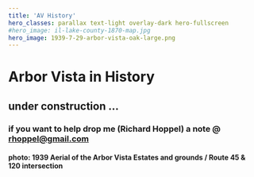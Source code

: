 ```yaml
---
title: 'AV History'
hero_classes: parallax text-light overlay-dark hero-fullscreen
#hero_image: il-lake-county-1870-map.jpg
hero_image: 1939-7-29-arbor-vista-oak-large.png
---
```


# Arbor Vista in History

## under construction ...

### if you want to help drop me (Richard Hoppel) a note @ rhoppel@gmail.com

#### photo:  1939 Aerial of the Arbor Vista Estates and grounds / Route 45 & 120 intersection
